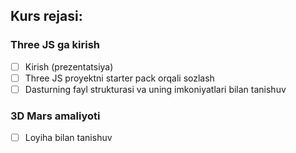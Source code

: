 ## Kurs rejasi:

### Three JS ga kirish

- [ ] Kirish (prezentatsiya)
- [ ] Three JS proyektni starter pack orqali sozlash
- [ ] Dasturning fayl strukturasi va uning imkoniyatlari bilan tanishuv

### 3D Mars amaliyoti

- [ ] Loyiha bilan tanishuv
